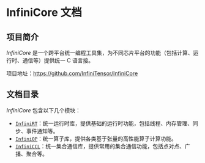 # InfiniCore 文档

## 项目简介

*InfiniCore* 是一个跨平台统一编程工具集，为不同芯片平台的功能（包括计算、运行时、通信等）提供统一 C 语言接。

项目地址：<https://github.com/InfiniTensor/InfiniCore>

## 文档目录

*InfiniCore* 包含以下几个模块：

- [`InfiniRT`]：统一运行时库，提供基础的运行时功能，包括线程、内存管理、同步、事件通知等。
- [`InfiniOP`]：统一算子库，提供各类基于张量的高性能算子计算功能。
- [`InfiniCCL`]：统一集合通信库，提供常用的集合通信功能，包括点对点、广播、聚合等。

[`InfiniRT`]:/infinirt/README.md
[`InfiniOP`]:/infiniop/README.md
[`InfiniCCL`]:/infiniccl/README.md
